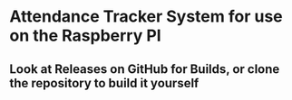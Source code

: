 # Attendance Tracker System for use on the Raspberry PI

## Look at Releases on GitHub for Builds, or clone the repository to build it yourself
